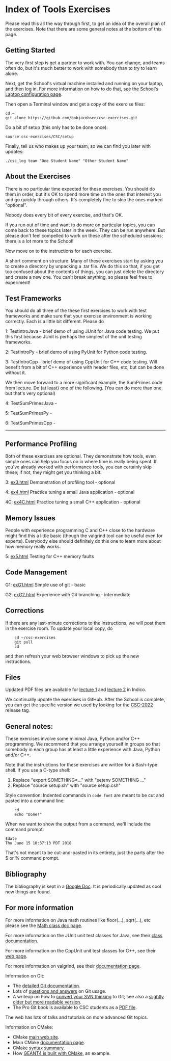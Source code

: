 # Index of Tools Exercises

Please read this all the way through first, to get an idea
of the overall plan of the exercises. Note that there are some
general notes at the bottom of this page.


## Getting Started
The very first step is get a partner to work with.  You can change, and
teams often do, but it's much better to work with somebody than to try to learn alone.

Next, get the School's virtual machine installed and running on your laptop, and then log in.
For more information on how to do that, see the School's
<a href="https://indico.cern.ch/event/769356/page/15184-laptop-configuration">Laptop configuration page</a>.

Then open a Terminal window and get
a copy of the exercise files:
```
cd ~
git clone https://github.com/bobjacobsen/csc-exercises.git
```
Do a bit of setup (this only has to be done once):
```
source csc-exercises/CSC/setup
```


Finally, tell us who makes up your team, so we can find you later with updates:
```
./csc_log team "One Student Name" "Other Student Name"
```

## About the Exercises

There is no particular time expected for these exercises.
You should
do them in order, but it's OK to spend more time on the ones that
interest you and go quickly through others.  It's completely
fine to skip the ones marked "optional".

Nobody does every bit of every exercise, and that's OK.

If you run out of time and want to
do more on particular topics, you can come back to these topics later
in the week. They can be run anywhere.  But please don't feel compelled to
work on these after the scheduled sessions; there is a lot more to the School!

Now move on to the instructions for each exercise.

A short comment on structure: Many of these exercises start by asking you
to create a directory by unpacking a .tar file.  We do this so that, if you
get too confused about the contents of things, you can just delete the directory
and create a new one.  You can't break anything, so please feel free to experiment!

## Test Frameworks

You should do all three of the these first exercises to work with test frameworks
and make sure that your exercise environment is working correctly.
Each is a little bit different. Please do

1: TestIntroJava - brief demo of using JUnit for Java code testing. We put this first because JUnit is perhaps the simplest of the unit testing frameworks.

2: TestIntroPy - brief demo of using PyUnit for Python code testing.

3: TestIntroCpp - brief demo of using CppUnit for C++ code testing. Will benefit from a bit of C++ experience with header files, etc, but can be done without it.

We then move forward to a more significant example, the SumPrimes code from lecture.  Do (at least) one of the following. (You can do more than one, but that's very optional)

4: TestSumPrimesJava -

5: TestSumPrimesPy -

6: TestSumPrimesCpp -



-- -- --


## Performance Profiling

Both of these exercises are optional.   They demonstrate how tools, even simple ones
can help you focus on in where time is really being spent.   If you've already worked with performance tools,
you can certainly skip these; if not, they might get you thinking a bit.


3: <A HREF="ex3.html">ex3.html</a> Demonstration of profiling tool - optional


4: <A HREF="ex4.html">ex4.html</a> Practice tuning a small Java application - optional

4C: <A HREF="ex4C.html">ex4C.html</a> Practice tuning a small C++ application - optional



## Memory Issues
People with experience programming C and C++ close to the hardware might find this
a little basic (though the valgrind tool can be  useful even for experts).
Everybody else should definitely
do this one to learn more about how memory really works.

5: <A HREF="ex5.html">ex5.html</a>
Testing for C++ memory faults


## Code Management


G1: <A HREF="exG1.html">exG1.html</a>
Simple use of git - basic


G2: <A HREF="exG2.html">exG2.html</a>
Experience with Git branching - intermediate







## Corrections

If there are any last-minute corrections to the instructions,
we will post them in the exercise room. To update your local copy, do
```
    cd ~/csc-exercises
    git pull
    cd
```
and then refresh your web browser windows to pick up the new instructions.

## Files

Updated PDF files are available for
<a href="https://indico.cern.ch/event/769356/contributions/3197066/">lecture 1</a> and
<a href="https://indico.cern.ch/event/769356/contributions/3197063/">lecture 2</a> in Indico.


We continually update the exercises in GitHub.
After the School is complete, you can get the specific version we used
by looking for the
<a href="https://github.com/bobjacobsen/csc-exercises/releases">CSC-2022</a> release tag.

## General notes:

These exercises involve some minimal Java, Python and/or C++ programming.
We recommend that you arrange yourself in groups so that somebody in
each group has at least a little experience with Java, Python and/or C++.

Note that the instructions for these exercises are written for a Bash-type shell.  If you use a C-type shell:
<OL>
<LI>Replace "export SOMETHING=..." with "setenv SOMETHING ..."
<LI>Replace "source setup.sh" with "source setup.csh"
</OL>


Style convention:  Indented commands in <code>code font</code> are meant to
be cut and pasted into a command line:
```
    cd
    echo "Done!"
```
When we want to show the output from a command, we'll include the command prompt:
```
$date
Thu June 15 10:37:13 PDT 2018
```
That's not meant to be cut-and-pasted in its entirety, just the parts
after the $ or % command prompt.

<h2 id="biblio">Bibliography</h2>

The bibliography is kept in a
<a href="https://docs.google.com/document/d/1Jvb1zYRibzOw74VKnGsmTVfWkQcOxb_yc8JboebFDpA/edit#">Google Doc</a>.
It is periodically updated as cool new things are found.

<h2>For more information</h2>
For more information on Java math routines like floor(...), sqrt(...), etc
please see the
<a href="http://download.oracle.com/javase/6/docs/api/java/lang/Math.html">Math class doc page</a>.

For more information on the JUnit unit test classes for Java, see their
<a href="http://junit.sourceforge.net/javadoc/">class documentation</a>.

For more information on the CppUnit unit test classes for C++, see their
<a href="http://cppunit.sourceforge.net/doc/1.8.0/">web page</a>.

For more information on valgrind, see their
<a href="http://valgrind.org/docs/">documentation page</a>.

Information on Git:
<ul>
<li>The <a href="https://www.kernel.org/pub/software/scm/git/docs/">detailed Git documentation</a>.
<li>Lots of <a href="http://gitready.com">questions and answers</a> on Git usage.
<li>A writeup on how to <a href="https://git.wiki.kernel.org/index.php/GitSvnCrashCourse">convert your SVN thinking</a> to Git;
see also a
<a href="http://git.or.cz/course/svn.html">slightly older but more readable version</a>.
<li>The Pro Git book is available to CSC students as a <a href="ProGit.en.pdf">PDF file</a>.
</ul>
The web has lots of talks and tutorials on more advanced Git topics.

Information on CMake:
<ul>
<li>CMake <a href="http://www.cmake.org">main web site</a>.
<li>Main CMake <a href="http://www.cmake.org/cmake/help/documentation.html">documentation page</a>.
<li>CMake <a href="http://www.cmake.org/cmake/help/v3.0/manual/cmake-language.7.html#syntax">syntax summary</a>.
<li>How
    <a href="https://agenda.infn.it/getFile.py/access?contribId=12&resId=0&materialId=slides&confId=7698">GEANT4 is built with CMake</a>,
    an example.
</ul>

</body>
</html>
